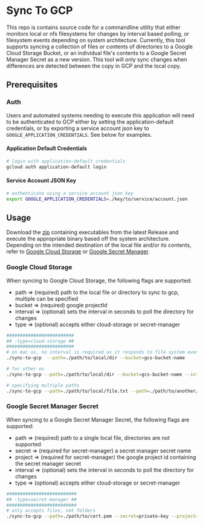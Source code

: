 # Sync To GCP

This repo is contains source code for a commandline utility that either monitors local or nfs filesystems for changes by interval based polling, or filesystem events depending on system architecture. Currently, this tool supports syncing a collection of files or contents of directories to a Google Cloud Storage Bucket, or an individual file's contents to a Google Secret Manager Secret as a new version. This tool will only sync changes when differences are detected between the copy in GCP and the local copy.

## Prerequisites

### Auth

Users and automated systems needing to execute this application will need to be authenticated to GCP either by setting the application-default credentials, or by exporting a service account json key to `GOOGLE_APPLICATION_CREDENTIALS`. See below for examples.

#### Application Default Credentials

```bash
# login with application-default credentials
gcloud auth application-default login
```

#### Service Account JSON Key

```bash
# authenticate using a service account json key
export GOOGLE_APPLICATION_CREDENTIALS=./key/to/service/account.json
```

## Usage

Download the [zip](https://github.com/ammilam/sync-local-dir-to-gcs-bucket/releases/latest/download/sync-dir-to-bucket.zip) containing executables from the latest Release and execute the appropriate binary based off the system architecture. Depending on the intended destination of the local file and/or its contents, refer to [Google Cloud Storage](#google-cloud-storage) or [Google Secret Manager](#google-secret-manager-secret).

### Google Cloud Storage

When syncing to Google Cloud Storage, the following flags are supported:

- path => (required) path to the local file or directory to sync to gcp, multiple can be specified
- bucket => (required) google projectId
- interval => (optional) sets the interval in seconds to poll the directory for changes
- type => (optional) accepts either cloud-storage or secret-manager

```bash
#########################
## -type=cloud-storage ##
#########################
# on mac os, no interval is required as it responds to file system events
./sync-to-gcp  --path=./path/to/local/dir --bucket=gcs-bucket-name

# for other os
./sync-to-gcp --path=./path/to/local/dir --bucket=gcs-bucket-name --interval=900

# specifying multiple paths
./sync-to-gcp --path=./path/to/local/file.txt --path=./path/to/another/file.txt --bucket=gcs-bucket-name --interval=900

```

### Google Secret Manager Secret

When syncing to a Google Secret Manager Secret, the following flags are supported:

- path => (required) path to a single local file, directories are not supported
- secret => (required for secret-manager) a secret manager secret name
- project => (required for secret-manager) the google project id containing the secret manager secret
- interval => (optional) sets the interval in seconds to poll the directory for changes
- type => (optional) accepts either cloud-storage or secret-manager

```bash
##########################
## -type=secret-manager ##
##########################
# only accepts files, not folders
./sync-to-gcp --path=./path/to/cert.pem --secret=private-key --project=a-gcp-project-1234
```